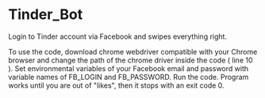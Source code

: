 # Tinder_Bot
Login to Tinder account via Facebook and swipes everything right.

To use the code, download chrome webdriver compatible with your Chrome browser and change the path of the chrome driver inside the code ( line 10 ).
Set environmental variables of your Facebook email and password with variable names of FB_LOGIN and FB_PASSWORD.
Run the code.
Program works until you are out of "likes", then it stops with an exit code 0.
